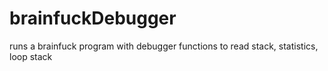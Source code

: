 # brainfuckDebugger
runs a brainfuck program with debugger functions to read stack, statistics, loop stack
